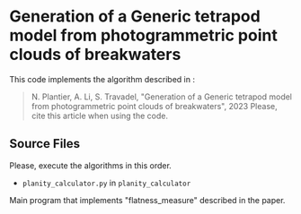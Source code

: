 # Generation of a Generic tetrapod model from photogrammetric point clouds of breakwaters
This code implements the algorithm described in :
> N. Plantier, A. Li, S. Travadel, "Generation of a Generic tetrapod model from photogrammetric point clouds of breakwaters", 2023
Please, cite this article when using the code. 

## Source Files

Please, execute the algorithms in this order. 

- `planity_calculator.py` in `planity_calculator` 
 
Main program that implements "flatness_measure" described in the paper. 

